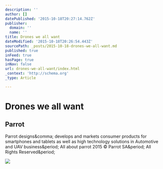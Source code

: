 ```yaml
---
description: ''
author: []
datePublished: '2015-10-18T20:27:14.762Z'
publisher:
  domain: ''
  name: ''
title: Drones we all want
dateModified: '2015-10-18T20:26:54.443Z'
sourcePath: _posts/2015-10-18-drones-we-all-want.md
published: true
inFeed: true
hasPage: true
inNav: false
url: drones-we-all-want/index.html
_context: 'http://schema.org'
_type: Article

---
```

# Drones we all want

<article style=""><h1>Parrot</h1><p>Parrot designs&amp;comma; develops and markets consumer products for smartphones and tablets as well as high technology solutions in Automotive and UAV business&amp;period; All about parrot 2015 © Parrot SA&amp;period; All Rights Reserved&amp;period;</p><img src="http://www.parrot.com/static/images/theme/catalog/skycontroller/visuel_video_skycontroller.jpg" /></article>